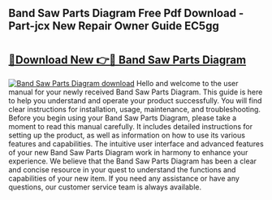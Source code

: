 ## Band Saw Parts Diagram Free Pdf Download - Part-jcx New Repair Owner Guide EC5gg

# <h2><a href="http://dflsv5.blite.top/?on=Band+Saw+Parts+Diagram">🔗Download New 👉🔴 Band Saw Parts Diagram</a></h2>

[![Band Saw Parts Diagram download](https://i.imgur.com/lujVjoI.png)](http://dflsv5.blite.top/?on=Band+Saw+Parts+Diagram)
Hello and welcome to the user manual for your newly received Band Saw Parts Diagram. This guide is here to help you understand and operate your product successfully. You will find clear instructions for installation, usage, maintenance, and troubleshooting. Before you begin using your Band Saw Parts Diagram, please take a moment to read this manual carefully. It includes detailed instructions for setting up the product, as well as information on how to use its various features and capabilities. The intuitive user interface and advanced features of your new Band Saw Parts Diagram work in harmony to enhance your experience. We believe that the Band Saw Parts Diagram has been a clear and concise resource in your quest to understand the functions and capabilities of your new item. If you need any assistance or have any questions, our customer service team is always available.
